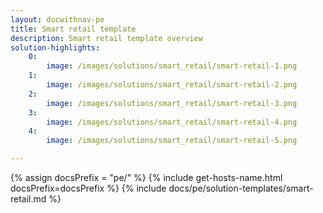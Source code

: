 ```yaml
---
layout: docwithnav-pe
title: Smart retail template
description: Smart retail template overview
solution-highlights:
    0:
        image: /images/solutions/smart_retail/smart-retail-1.png
    1:
        image: /images/solutions/smart_retail/smart-retail-2.png
    2:
        image: /images/solutions/smart_retail/smart-retail-3.png
    3:
        image: /images/solutions/smart_retail/smart-retail-4.png
    4:
        image: /images/solutions/smart_retail/smart-retail-5.png

---
```


{% assign docsPrefix = "pe/" %}
{% include get-hosts-name.html docsPrefix=docsPrefix %}
{% include docs/pe/solution-templates/smart-retail.md %}